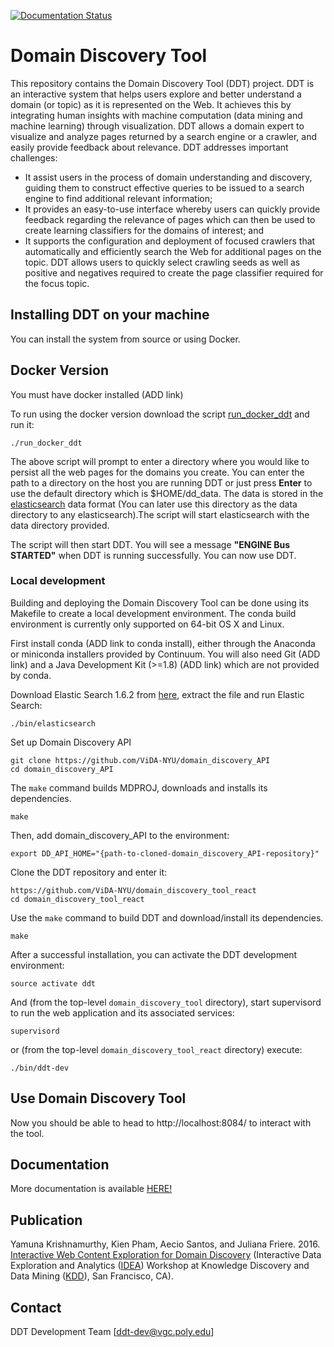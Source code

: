 [![Documentation Status](https://readthedocs.org/projects/domain-discovery-tool/badge/?version=latest)](http://domain-discovery-tool.readthedocs.io/en/latest/?badge=latest)

# Domain Discovery Tool

This repository contains the Domain Discovery Tool (DDT) project. DDT is an interactive system that helps users explore and better understand a domain (or topic) as it is represented on the Web. It achieves this by integrating human insights with machine computation (data mining and machine learning) through visualization. DDT allows a domain expert to visualize and analyze pages returned by a search engine or a crawler, and easily provide feedback about relevance. DDT addresses important challenges:

* It assist users in the process of domain understanding and discovery, guiding them to construct effective queries to be issued to a search engine to find additional relevant information; 
* It provides an easy-to-use interface whereby users can quickly provide feedback regarding the relevance of pages which can then be used to create learning classifiers for the domains of interest; and
* It supports the configuration and deployment of focused crawlers that automatically and efficiently search the Web for additional pages on the topic. DDT allows users to quickly select crawling seeds as well as positive and negatives required to create the page classifier required for the focus topic.

## Installing DDT on your machine

You can install the system from source or using Docker.

## Docker Version

You must have docker installed (ADD link)

To run using the docker version download the script <a href="https://github.com/ViDA-NYU/domain_discovery_tool_react/blob/master/bin/run_docker_ddt.zip" download>run_docker_ddt</a> and run it:

```
./run_docker_ddt
```
The above script will prompt to enter a directory where you would like to persist all the web pages for the domains you create. You can enter the path to a directory on the host you are running DDT or just press **Enter** to use the default directory which is $HOME/dd_data. The data is stored in the <a href="https://www.elastic.co/products/elasticsearch">elasticsearch</a> data format (You can later use this directory as the data directory to any elasticsearch).The script will start elasticsearch with the data directory provided.

The script will then start DDT. You will see a message **"ENGINE Bus STARTED"** when DDT is running successfully. You can now use DDT.

### Local development

Building and deploying the Domain Discovery Tool can be done using its Makefile to create a local development environment.  The conda build environment is currently only supported on 64-bit OS X and Linux.

First install conda (ADD link to conda install), either through the Anaconda or miniconda installers provided by Continuum.  You will also need Git (ADD link) and a Java Development Kit (>=1.8) (ADD link) which are not provided by conda.

Download Elastic Search 1.6.2 from <a href="https://www.elastic.co/downloads/past-releases/elasticsearch-1-6-2">here</a>, extract the file and run Elastic Search: 

```
./bin/elasticsearch
```

Set up Domain Discovery API 

```
git clone https://github.com/ViDA-NYU/domain_discovery_API
cd domain_discovery_API
```
The `make` command builds MDPROJ,  downloads and installs its dependencies.

```
make
```

Then, add domain_discovery_API to the environment:

```
export DD_API_HOME="{path-to-cloned-domain_discovery_API-repository}"
```

Clone the DDT repository and enter it:

```
https://github.com/ViDA-NYU/domain_discovery_tool_react
cd domain_discovery_tool_react
```

Use the `make` command to build DDT and download/install its dependencies.

```
make
```

After a successful installation, you can activate the DDT development environment:

```
source activate ddt
```

And (from the top-level `domain_discovery_tool` directory),  start
supervisord to run the web application and its associated services:

```
supervisord
```
or (from the top-level `domain_discovery_tool_react` directory) execute:

```
./bin/ddt-dev
```

## Use Domain Discovery Tool

Now you should be able to head to http://localhost:8084/ to interact with the tool.

## Documentation

More documentation is available [HERE!](http://domain-discovery-tool.readthedocs.io/en/latest/)

## Publication

Yamuna Krishnamurthy, Kien Pham, Aecio Santos, and Juliana Friere. 2016. [Interactive Web Content Exploration for Domain Discovery](http://poloclub.gatech.edu/idea2016/papers/p64-krishnamurthy.pdf) (Interactive Data Exploration and Analytics ([IDEA](http://poloclub.gatech.edu/idea2016/)) Workshop at Knowledge Discovery and Data Mining ([KDD](http://www.kdd.org/kdd2016/)), San Francisco, CA).

## Contact

DDT Development Team [ddt-dev@vgc.poly.edu]

